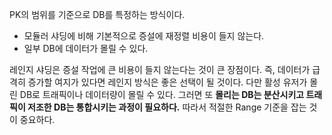 PK의 범위를 기준으로 DB를 특정하는 방식이다.
- 모듈러 샤딩에 비해 기본적으로 증설에 재정렬 비용이 들지 않는다.
- 일부 DB에 데이터가 몰릴 수 있다.

레인지 샤딩은 증설 작업에 큰 비용이 들지 않는다는 것이 큰 장점이다.
즉, 데이터가 급격히 증가할 여지가 있다면 레인지 방식은 좋은 선택이 될 것이다.
다만 활성 유저가 몰린 DB로 트래픽이나 데이터량이 몰릴 수 있다. 그러면 또 **몰리는 DB는 분산시키고 트래픽이 저조한 DB는 통합시키는 과정이 필요하다.**
따라서 적절한 Range 기준을 잡는 것이 중요하다.